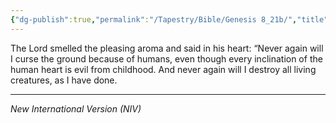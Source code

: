 ```yaml
---
{"dg-publish":true,"permalink":"/Tapestry/Bible/Genesis 8_21b/","title":"Genesis 8:21b","hide":true,"tags":["bible","bible-verse"],"dgHomeLink":true,"dgShowLocalGraph":true,"dgEnableSearch":true}
---
```


The Lord smelled the pleasing aroma and said in his heart: “Never again will I curse the ground because of humans, even though every inclination of the human heart is evil from childhood. And never again will I destroy all living creatures, as I have done.

---
*New International Version (NIV)*